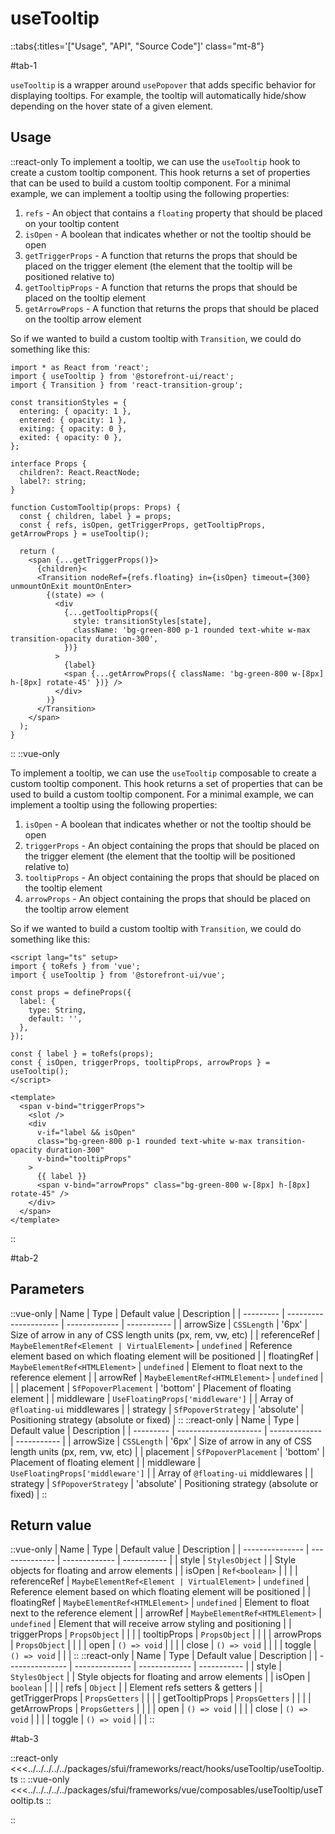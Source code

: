 
# useTooltip

::tabs{:titles='["Usage", "API", "Source Code"]' class="mt-8"}

#tab-1

`useTooltip` is a wrapper around `usePopover` that adds specific behavior for displaying tooltips. For example, the tooltip will automatically hide/show depending on the hover state of a given element.

## Usage



::react-only
To implement a tooltip, we can use the `useTooltip` hook to create a custom tooltip component. This hook returns a set of properties that can be used to build a custom tooltip component. For a minimal example, we can implement a tooltip using the following properties:

1. `refs` - An object that contains a `floating` property that should be placed on your tooltip content
2. `isOpen` - A boolean that indicates whether or not the tooltip should be open
3. `getTriggerProps` - A function that returns the props that should be placed on the trigger element (the element that the tooltip will be positioned relative to)
4. `getTooltipProps` - A function that returns the props that should be placed on the tooltip element
5. `getArrowProps` - A function that returns the props that should be placed on the tooltip arrow element

So if we wanted to build a custom tooltip with `Transition`, we could do something like this:
```tsx
import * as React from 'react';
import { useTooltip } from '@storefront-ui/react';
import { Transition } from 'react-transition-group';

const transitionStyles = {
  entering: { opacity: 1 },
  entered: { opacity: 1 },
  exiting: { opacity: 0 },
  exited: { opacity: 0 },
};

interface Props {
  children?: React.ReactNode;
  label?: string;
}

function CustomTooltip(props: Props) {
  const { children, label } = props;
  const { refs, isOpen, getTriggerProps, getTooltipProps, getArrowProps } = useTooltip();

  return (
    <span {...getTriggerProps()}>
      {children}<
      <Transition nodeRef={refs.floating} in={isOpen} timeout={300} unmountOnExit mountOnEnter>
        {(state) => (
          <div
            {...getTooltipProps({
              style: transitionStyles[state],
              className: 'bg-green-800 p-1 rounded text-white w-max transition-opacity duration-300',
            })}
          >
            {label}
            <span {...getArrowProps({ className: 'bg-green-800 w-[8px] h-[8px] rotate-45' })} />
          </div>
        )}
      </Transition>
    </span>
  );
}
```
::
::vue-only

To implement a tooltip, we can use the `useTooltip` composable to create a custom tooltip component. This hook returns a set of properties that can be used to build a custom tooltip component. For a minimal example, we can implement a tooltip using the following properties:

1. `isOpen` - A boolean that indicates whether or not the tooltip should be open
2. `triggerProps` - An object containing the props that should be placed on the trigger element (the element that the tooltip will be positioned relative to)
3. `tooltipProps` - An object containing the props that should be placed on the tooltip element
4. `arrowProps` - An object containing  the props that should be placed on the tooltip arrow element

So if we wanted to build a custom tooltip with `Transition`, we could do something like this:

```vue
<script lang="ts" setup>
import { toRefs } from 'vue';
import { useTooltip } from '@storefront-ui/vue';

const props = defineProps({
  label: {
    type: String,
    default: '',
  },
});

const { label } = toRefs(props);
const { isOpen, triggerProps, tooltipProps, arrowProps } = useTooltip();
</script>

<template>
  <span v-bind="triggerProps">
    <slot />
    <div
      v-if="label && isOpen"
      class="bg-green-800 p-1 rounded text-white w-max transition-opacity duration-300"
      v-bind="tooltipProps"
    >
      {{ label }}
      <span v-bind="arrowProps" class="bg-green-800 w-[8px] h-[8px] rotate-45" />
    </div>
  </span>
</template>
```
::

#tab-2

## Parameters

::vue-only
| Name      | Type                  | Default value | Description |
| --------- | --------------------- | ------------- | ----------- |
| arrowSize | `CSSLength`    | '6px'      | Size of arrow in any of CSS length units (px, rem, vw, etc)              |
| referenceRef  | `MaybeElementRef<Element | VirtualElement>` | `undefined`              | Reference element based on which floating element will be positioned  |
| floatingRef  | `MaybeElementRef<HTMLElement>` | `undefined`              | Element to float next to the reference element  |
| arrowRef  | `MaybeElementRef<HTMLElement>`  | `undefined`              |                 |
| placement | `SfPopoverPlacement`    | 'bottom'      | Placement of floating element              |
| middleware    | `UseFloatingProps['middleware']`                 |              | Array of `@floating-ui` middlewares |
| strategy | `SfPopoverStrategy`    | 'absolute'      | Positioning strategy (absolute or fixed)              |
::
::react-only
| Name      | Type                  | Default value | Description |
| --------- | --------------------- | ------------- | ----------- |
| arrowSize | `CSSLength`    | '6px'      | Size of arrow in any of CSS length units (px, rem, vw, etc)              |
| placement | `SfPopoverPlacement`    | 'bottom'      | Placement of floating element              |
| middleware    | `UseFloatingProps['middleware']`                 |              | Array of `@floating-ui` middlewares |
| strategy | `SfPopoverStrategy`    | 'absolute'      | Positioning strategy (absolute or fixed)              |
::

## Return value

::vue-only
| Name            | Type           | Default value | Description |
| --------------- | -------------- | ------------- | ----------- |
| style           | `StylesObject` |               |  Style objects for floating and arrow elements |
| isOpen          | `Ref<boolean>`      |               |             |
| referenceRef  | `MaybeElementRef<Element | VirtualElement>` | `undefined`              | Reference element based on which floating element will be positioned  |
| floatingRef  | `MaybeElementRef<HTMLElement>` | `undefined`              | Element to float next to the reference element  |
| arrowRef  | `MaybeElementRef<HTMLElement>` | `undefined`              | Element that will receive arrow styling and positioning  |
| triggerProps | `PropsObject` |               |             |
| tooltipProps | `PropsObject` |               |             |
| arrowProps   | `PropsObject` |               |             |
| open            | `() => void`   |               |             |
| close           | `() => void`   |               |             |
| toggle          | `() => void`   |               |             |
::
::react-only
| Name            | Type           | Default value | Description |
| --------------- | -------------- | ------------- | ----------- |
| style           | `StylesObject` |               |  Style objects for floating and arrow elements |
| isOpen          | `boolean`      |               |             |
| refs  | `Object`   |               | Element refs setters & getters            |
| getTriggerProps | `PropsGetters` |               |             |
| getTooltipProps | `PropsGetters` |               |             |
| getArrowProps   | `PropsGetters` |               |             |
| open            | `() => void`   |               |             |
| close           | `() => void`   |               |             |
| toggle          | `() => void`   |               |             |
::


#tab-3


::react-only
<<<../../../../../packages/sfui/frameworks/react/hooks/useTooltip/useTooltip.ts
::
::vue-only
<<<../../../../../packages/sfui/frameworks/vue/composables/useTooltip/useTooltip.ts
::


::
